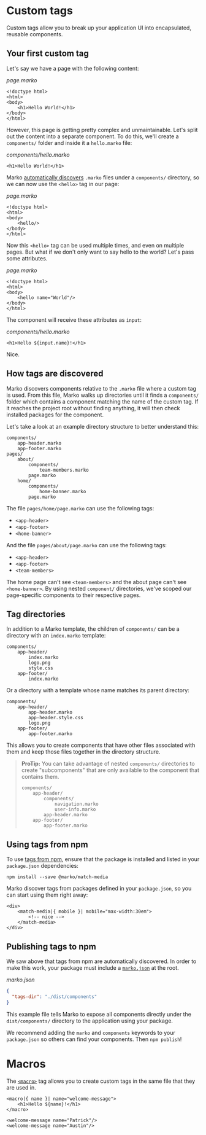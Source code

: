 # Custom tags

Custom tags allow you to break up your application UI into encapsulated, reusable components.

## Your first custom tag

Let's say we have a page with the following content:

_page.marko_

```marko
<!doctype html>
<html>
<body>
    <h1>Hello World!</h1>
</body>
</html>
```

However, this page is getting pretty complex and unmaintainable. Let's split out the content into a separate component. To do this, we'll create a `components/` folder and inside it a `hello.marko` file:

_components/hello.marko_

```marko
<h1>Hello World!</h1>
```

Marko [automatically discovers](#how-tags-are-discovered) `.marko` files under a `components/` directory, so we can now use the `<hello>` tag in our page:

_page.marko_

```marko
<!doctype html>
<html>
<body>
    <hello/>
</body>
</html>
```

Now this `<hello>` tag can be used multiple times, and even on multiple pages. But what if we don't only want to say hello to the world? Let's pass some attributes.

_page.marko_

```marko
<!doctype html>
<html>
<body>
    <hello name="World"/>
</body>
</html>
```

The component will receive these attributes as `input`:

_components/hello.marko_

```marko
<h1>Hello ${input.name}!</h1>
```

Nice.

## How tags are discovered

Marko discovers components relative to the `.marko` file where a custom tag is used. From this file, Marko walks up directories until it finds a `components/` folder which contains a component matching the name of the custom tag. If it reaches the project root without finding anything, it will then check installed packages for the component.

Let's take a look at an example directory structure to better understand this:

```dir
components/
    app-header.marko
    app-footer.marko
pages/
    about/
        components/
            team-members.marko
        page.marko
    home/
        components/
            home-banner.marko
        page.marko
```

The file `pages/home/page.marko` can use the following tags:

- `<app-header>`
- `<app-footer>`
- `<home-banner>`

And the file `pages/about/page.marko` can use the following tags:

- `<app-header>`
- `<app-footer>`
- `<team-members>`

The home page can't see `<team-members>` and the about page can't see `<home-banner>`. By using nested `component/` directories, we've scoped our page-specific components to their respective pages.

## Tag directories

In addition to a Marko template, the children of `components/` can be a directory with an `index.marko` template:

```dir
components/
    app-header/
        index.marko
        logo.png
        style.css
    app-footer/
        index.marko
```

Or a directory with a template whose name matches its parent directory:

```dir
components/
    app-header/
        app-header.marko
        app-header.style.css
        logo.png
    app-footer/
        app-footer.marko
```

This allows you to create components that have other files associated with them and keep those files together in the directory structure.

> **ProTip:**
> You can take advantage of nested `components/` directories to create "subcomponents" that are only available to the component that contains them.
>
> ```dir
> components/
>     app-header/
>         components/
>             navigation.marko
>             user-info.marko
>         app-header.marko
>     app-footer/
>         app-footer.marko
> ```

## Using tags from npm

To use [tags from npm](https://www.npmjs.com/search?q=keywords%3Amarko%20components), ensure that the package is installed and listed in your `package.json` dependencies:

```
npm install --save @marko/match-media
```

Marko discover tags from packages defined in your `package.json`, so you can start using them right away:

```marko
<div>
    <match-media|{ mobile }| mobile="max-width:30em">
        <!-- nice -->
    </match-media>
</div>
```

## Publishing tags to npm

We saw above that tags from npm are automatically discovered. In order to make this work, your package must include a [`marko.json`](./marko-json.md) at the root.

_marko.json_

```json
{
  "tags-dir": "./dist/components"
}
```

This example file tells Marko to expose all components directly under the `dist/components/` directory to the application using your package.

We recommend adding the `marko` and `components` keywords to your `package.json` so others can find your components. Then `npm publish`!

# Macros

The [`<macro>`](./core-tags.md#macro) tag allows you to create custom tags in the same file that they are used in.

```marko
<macro|{ name }| name="welcome-message">
    <h1>Hello ${name}!</h1>
</macro>

<welcome-message name="Patrick"/>
<welcome-message name="Austin"/>
```

